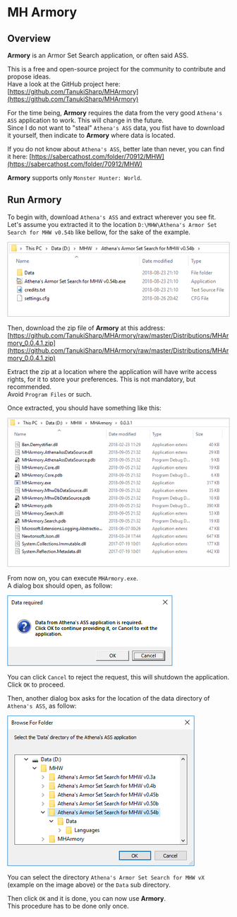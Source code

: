 # MH Armory

## Overview

**Armory** is an Armor Set Search application, or often said ASS.

This is a free and open-source project for the community to contribute and propose ideas.<br/>
Have a look at the GitHub project here: [https://github.com/TanukiSharp/MHArmory](https://github.com/TanukiSharp/MHArmory)

For the time being, **Armory** requires the data from the very good `Athena's ASS` application to work. This will change in the future.<br/>
Since I do not want to "steal" `Athena's ASS` data, you fist have to download it yourself, then indicate to **Armory** where data is located.

If you do not know about `Athena's ASS`, better late than never, you can find it here: [https://sabercathost.com/folder/70912/MHW](https://sabercathost.com/folder/70912/MHW)

**Armory** supports only `Monster Hunter: World`.

## Run Armory

To begin with, download `Athena's ASS` and extract wherever you see fit.<br/>
Let's assume you extracted it to the location `D:\MHW\Athena's Armor Set Search for MHW v0.54b` like bellow, for the sake of the example.

![Athena's ASS directory content](images/athena_ass_directory_content.png)

Then, download the zip file of **Armory** at this address: [https://github.com/TanukiSharp/MHArmory/raw/master/Distributions/MHArmory_0.0.4.1.zip](https://github.com/TanukiSharp/MHArmory/raw/master/Distributions/MHArmory_0.0.4.1.zip)

Extract the zip at a location where the application will have write access rights, for it to store your preferences. This is not mandatory, but recommended.<br/>
Avoid `Program Files` or such.

Once extracted, you should have something like this:

![Armory directory content](images/armory_directory_content.png)

From now on, you can execute `MHArmory.exe`.<br/>
A dialog box should open, as follow:

![Data access dialog](images/data_access_dlg01.png)

You can click `Cancel` to reject the request, this will shutdown the application.<br/>
Click `OK` to proceed.

Then, another dialog box asks for the location of the data directory of `Athena's ASS`, as follow:

![Data access dialog](images/data_access_dlg02.png)

You can select the directory `Athena's Armor Set Search for MHW vX` (example on the image above) or the `Data` sub directory.

Then click `OK` and it is done, you can now use **Armory**.<br/>
This procedure has to be done only once.
